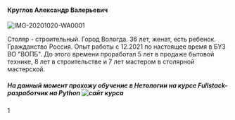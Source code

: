 #### Круглов Александр Валерьевич
 ![IMG-20201020-WA0001](https://github.com/Alexandr-Vol/dz-Pages/assets/149891839/364c0d77-73e2-4d6f-9a3d-ef7a42d9a597)

Столяр - строительный.
Город Вологда.
36 лет, женат, есть ребенок.
Гражданство Россия.
Опыт работы с 12.2021 по настоящее время в БУЗ ВО "ВОПБ". До этого времени проработал 5 лет в продаже бытовой технике, 8 лет в строительстве и 7 лет мастером в столярной мастерской.
##### На данный момент прохожу обучение в Нетологии на курсe Fullstack-разработчик на Python ![сайт курса]( https://netology.ru/programs/fullstack-python-dev )
1
